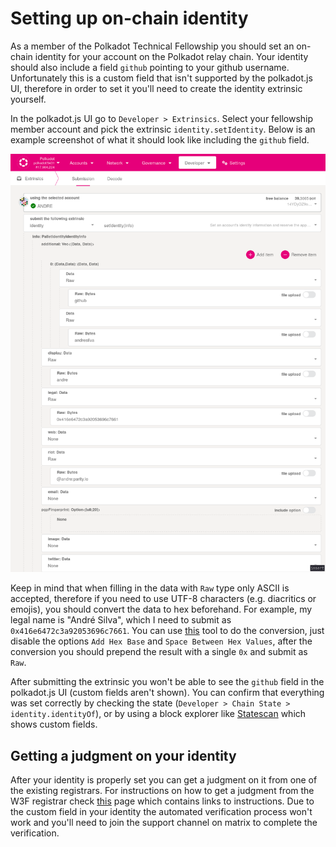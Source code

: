 # Setting up on-chain identity

As a member of the Polkadot Technical Fellowship you should set an on-chain identity for your account on the Polkadot relay chain. Your identity should also include a field `github` pointing to your github username. Unfortunately this is a custom field that isn't supported by the polkadot.js UI, therefore in order to set it you'll need to create the identity extrinsic yourself.

In the polkadot.js UI go to `Developer > Extrinsics`. Select your fellowship member account and pick the extrinsic `identity.setIdentity`. Below is an example screenshot of what it should look like including the `github` field.

![Example extrinsic to set on-chain identity](on-chain-identity-process.png)

Keep in mind that when filling in the data with `Raw` type only ASCII is accepted, therefore if you need to use UTF-8 characters (e.g. diacritics or emojis), you should convert the data to hex beforehand. For example, my legal name is "André Silva", which I need to submit as `0x416e6472c3a92053696c7661`. You can use [this](https://onlinehextools.com/convert-utf8-to-hex) tool to do the conversion, just disable the options `Add Hex Base` and `Space Between Hex Values`, after the conversion you should prepend the result with a single `0x` and submit as `Raw`.

After submitting the extrinsic you won't be able to see the `github` field in the polkadot.js UI (custom fields aren't shown). You can confirm that everything was set correctly by checking the state (`Developer > Chain State > identity.identityOf`), or by using a block explorer like [Statescan](https://polkadot.statescan.io) which shows custom fields.

## Getting a judgment on your identity

After your identity is properly set you can get a judgment on it from one of the existing registrars. For instructions on how to get a judgment from the W3F registrar check [this](https://registrar.web3.foundation/) page which contains links to instructions. Due to the custom field in your identity the automated verification process won't work and you'll need to join the support channel on matrix to complete the verification.
